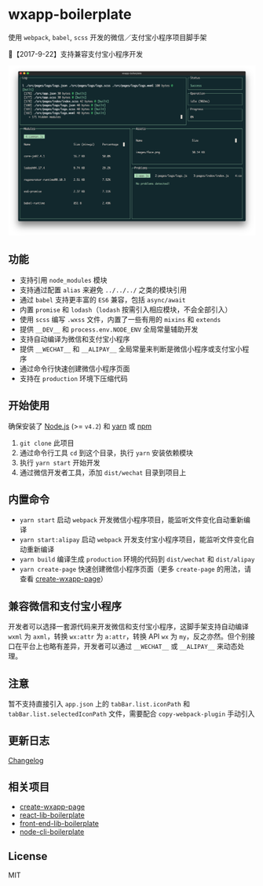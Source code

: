 # wxapp-boilerplate
使用 `webpack`, `babel`, `scss` 开发的微信／支付宝小程序项目脚手架

🎉【2017-9-22】支持兼容支付宝小程序开发

![webpack-dashboard](./screenshots/webpack-dashboard.png)

## 功能

- 支持引用 `node_modules` 模块
- 支持通过配置 `alias` 来避免 `../../../` 之类的模块引用
- 通过 `babel` 支持更丰富的 `ES6` 兼容，包括 `async/await`
- 内置 `promise` 和 `lodash`（`lodash` 按需引入相应模块，不会全部引入）
- 使用 `scss` 编写 `.wxss` 文件，内置了一些有用的 `mixins` 和 `extends`
- 提供 `__DEV__` 和 `process.env.NODE_ENV` 全局常量辅助开发
- 支持自动编译为微信和支付宝小程序
- 提供 `__WECHAT__` 和 `__ALIPAY__` 全局常量来判断是微信小程序或支付宝小程序
- 通过命令行快速创建微信小程序页面
- 支持在 `production` 环境下压缩代码


## 开始使用

确保安装了 [Node.js](https://nodejs.org/) (>= `v4.2`) 和 [yarn](https://yarnpkg.com) 或 [npm](https://www.npmjs.com/package/npm)

1. `git clone` 此项目
2. 通过命令行工具 `cd` 到这个目录，执行 `yarn` 安装依赖模块
3. 执行 `yarn start` 开始开发
4. 通过微信开发者工具，添加 `dist/wechat` 目录到项目上


## 内置命令

- `yarn start` 启动 `webpack` 开发微信小程序项目，能监听文件变化自动重新编译
- `yarn start:alipay` 启动 `webpack` 开发支付宝小程序项目，能监听文件变化自动重新编译
- `yarn build` 编译生成 `production` 环境的代码到 `dist/wechat` 和 `dist/alipay`
- `yarn create-page` 快速创建微信小程序页面（更多 `create-page` 的用法，请查看 [create-wxapp-page](https://github.com/cantonjs/create-wxapp-page)）


## 兼容微信和支付宝小程序

开发者可以选择一套源代码来开发微信和支付宝小程序，这脚手架支持自动编译 `wxml` 为 `axml`，转换 `wx:attr` 为 `a:attr`，转换 API `wx` 为 `my`，反之亦然。但个别接口在平台上也略有差异，开发者可以通过 `__WECHAT__` 或 `__ALIPAY__` 来动态处理。


## 注意

暂不支持直接引入 `app.json` 上的 `tabBar.list.iconPath` 和 `tabBar.list.selectedIconPath` 文件，需要配合 `copy-webpack-plugin` 手动引入


## 更新日志

[Changelog](/CHANGELOG.md)


## 相关项目

- [create-wxapp-page](https://github.com/cantonjs/create-wxapp-page)
- [react-lib-boilerplate](https://github.com/cantonjs/react-lib-boilerplate)
- [front-end-lib-boilerplate](https://github.com/cantonjs/front-end-lib-boilerplate)
- [node-cli-boilerplate](https://github.com/cantonjs/node-cli-boilerplate)

## License

MIT
